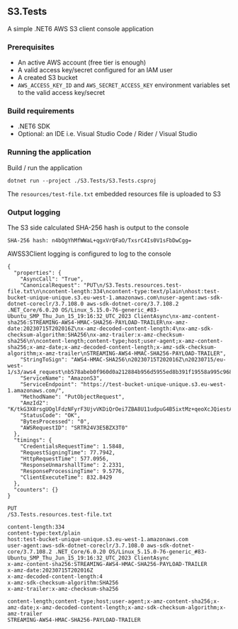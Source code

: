 ## S3.Tests
A simple .NET6 AWS S3 client console application

### Prerequisites
* An active AWS account (free tier is enough)
* A valid access key/secret configured for an IAM user
* A created S3 bucket
* `AWS_ACCESS_KEY_ID` and `AWS_SECRET_ACCESS_KEY` environment variables set to the valid access key/secret

### Build requirements
* .NET6 SDK
* Optional: an IDE i.e. Visual Studio Code / Rider / Visual Studio

### Running the application
Build / run the application

`dotnet run --project ./S3.Tests/S3.Tests.csproj`

The `resources/test-file.txt` embedded resources file is uploaded to S3

### Output logging
The S3 side calculated SHA-256 hash is output to the console

`SHA-256 hash: n4bQgYhMfWWaL+qgxVrQFaO/TxsrC4Is0V1sFbDwCgg=`

AWSS3Client logging is configured to log to the console
```
{
  "properties": {
    "AsyncCall": "True",
    "CanonicalRequest": "PUT\n/S3.Tests.resources.test-file.txt\n\ncontent-length:334\ncontent-type:text/plain\nhost:test-bucket-unique-unique.s3.eu-west-1.amazonaws.com\nuser-agent:aws-sdk-dotnet-coreclr/3.7.108.0 aws-sdk-dotnet-core/3.7.108.2 .NET_Core/6.0.20 OS/Linux_5.15.0-76-generic_#83-Ubuntu_SMP_Thu_Jun_15_19:16:32_UTC_2023 ClientAsync\nx-amz-content-sha256:STREAMING-AWS4-HMAC-SHA256-PAYLOAD-TRAILER\nx-amz-date:20230715T202016Z\nx-amz-decoded-content-length:4\nx-amz-sdk-checksum-algorithm:SHA256\nx-amz-trailer:x-amz-checksum-sha256\n\ncontent-length;content-type;host;user-agent;x-amz-content-sha256;x-amz-date;x-amz-decoded-content-length;x-amz-sdk-checksum-algorithm;x-amz-trailer\nSTREAMING-AWS4-HMAC-SHA256-PAYLOAD-TRAILER",
    "StringToSign": "AWS4-HMAC-SHA256\n20230715T202016Z\n20230715/eu-west-1/s3/aws4_request\nb578abeb0f960d0a212884b956d5955ed8b391f19558a995c968a5098b927c35",
    "ServiceName": "AmazonS3",
    "ServiceEndpoint": "https://test-bucket-unique-unique.s3.eu-west-1.amazonaws.com/",
    "MethodName": "PutObjectRequest",
    "AmzId2": "K/tkG3X8rsgUOglFdzNFyrF3UjvVKDiQrOei7ZBA8U11udpuG4B5ixtMz+qeoXcJQiestAh+1Ik=",
    "StatusCode": "OK",
    "BytesProcessed": "0",
    "AWSRequestID": "SRTR24V3E5BZX3T0"
  },
  "timings": {
    "CredentialsRequestTime": 1.5848,
    "RequestSigningTime": 77.7942,
    "HttpRequestTime": 577.0956,
    "ResponseUnmarshallTime": 2.2331,
    "ResponseProcessingTime": 9.5776,
    "ClientExecuteTime": 832.8429
  },
  "counters": {}
}
```

```
PUT
/S3.Tests.resources.test-file.txt

content-length:334
content-type:text/plain
host:test-bucket-unique-unique.s3.eu-west-1.amazonaws.com
user-agent:aws-sdk-dotnet-coreclr/3.7.108.0 aws-sdk-dotnet-core/3.7.108.2 .NET_Core/6.0.20 OS/Linux_5.15.0-76-generic_#83-Ubuntu_SMP_Thu_Jun_15_19:16:32_UTC_2023 ClientAsync
x-amz-content-sha256:STREAMING-AWS4-HMAC-SHA256-PAYLOAD-TRAILER
x-amz-date:20230715T202016Z
x-amz-decoded-content-length:4
x-amz-sdk-checksum-algorithm:SHA256
x-amz-trailer:x-amz-checksum-sha256

content-length;content-type;host;user-agent;x-amz-content-sha256;x-amz-date;x-amz-decoded-content-length;x-amz-sdk-checksum-algorithm;x-amz-trailer
STREAMING-AWS4-HMAC-SHA256-PAYLOAD-TRAILER
```